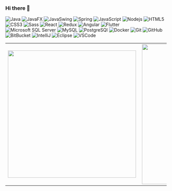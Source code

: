 ### Hi there 👋

![Java](https://img.shields.io/badge/-Java-007396?style=flat-square&logo=java)
![JavaFX](https://img.shields.io/badge/-JavaFX-007396?style=flat-square&logo=java)
![JavaSwing](https://img.shields.io/badge/-Java%20Swing-007396?style=flat-square&logo=java)
![Spring](https://img.shields.io/badge/-Spring-6DB33F?style=flat-square&logo=spring&logoColor=white)
![JavaScript](https://img.shields.io/badge/-JavaScript-black?style=flat-square&logo=javascript)
![Nodejs](https://img.shields.io/badge/-Nodejs-339933?style=flat-square&logo=Node.js&logoColor=white)
![HTML5](https://img.shields.io/badge/-HTML5-E34F26?style=flat-square&logo=html5&logoColor=white)
![CSS3](https://img.shields.io/badge/-CSS3-1572B6?style=flat-square&logo=css3)
![Sass](https://img.shields.io/badge/-Sass-CC6699?style=flat-square&logo=sass&logoColor=white)
![React](https://img.shields.io/badge/-React-0088CC?style=flat-square&logo=react)
![Redux](https://img.shields.io/badge/-Redux-764ABC?style=flat-square&logo=redux)
![Angular](https://img.shields.io/badge/-Angular-DD0031?style=flat-square&logo=angular)
![Flutter](https://img.shields.io/badge/-Flutter-336791?style=flat-square&logo=flutter)
![Microsoft SQL Server](https://img.shields.io/badge/-SQL%20Server-CC2927?style=flat-square&logo=microsoft-sql-server&logoColor=white)
![MySQL](https://img.shields.io/badge/-MySQL-4479A1?style=flat-square&logo=mysql&logoColor=white)
![PostgreSQl](https://img.shields.io/badge/-PostgreSQL-336791?style=flat-square&logo=postgresql)
![Docker](https://img.shields.io/badge/-Docker-2496ED?style=flat-square&logo=docker&logoColor=white)
![Git](https://img.shields.io/badge/-Git-black?style=flat-square&logo=git)
![GitHub](https://img.shields.io/badge/-GitHub-181717?style=flat-square&logo=github)
![BitBucket](https://img.shields.io/badge/-BitBucket-darkblue?style=flat-square&logo=bitbucket)
![IntelliJ](https://img.shields.io/badge/-IntelliJ%20IDEA-black?style=flat-square&logo=intellij-idea&logoColor=white)
![Eclipse](https://img.shields.io/badge/-Eclipse-2C2255?style=flat-square&logo=eclipse&logoColor=white)
![VSCode](https://img.shields.io/badge/-VSCode-007ACC?style=flat-square&logo=visual-studio-code&logoColor=white)

<center>
<table>
  <tr>
      <td><img width="400px" align="left" src="https://github-readme-stats.vercel.app/api/top-langs/?username=isadoramsouza&hide=html&layout=compact&theme=default" /></td>
      <td><img width="440px" align="left" src="https://github-readme-stats.vercel.app/api?username=isadoramsouza&theme=default&show_icons=true" /></td>
  </tr>  
</table>
</center>


